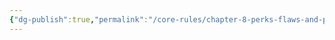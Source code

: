 ```yaml
---
{"dg-publish":true,"permalink":"/core-rules/chapter-8-perks-flaws-and-points/perks-list/trait/defenses/natural-toxins/"}
---
```


